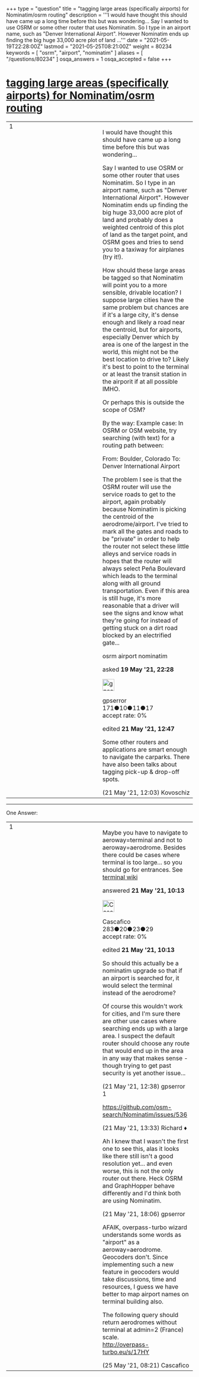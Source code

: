 +++
type = "question"
title = "tagging large areas (specifically airports) for Nominatim/osrm routing"
description = '''I would have thought this should have came up a long time before this but was wondering... Say I wanted to use OSRM or some other router that uses Nominatim. So I type in an airport name, such as &quot;Denver International Airport&quot;. However Nominatim ends up finding the big huge 33,000 acre plot of land ...'''
date = "2021-05-19T22:28:00Z"
lastmod = "2021-05-25T08:21:00Z"
weight = 80234
keywords = [ "osrm", "airport", "nominatim" ]
aliases = [ "/questions/80234" ]
osqa_answers = 1
osqa_accepted = false
+++

<div class="headNormal">

# [tagging large areas (specifically airports) for Nominatim/osrm routing](/questions/80234/tagging-large-areas-specifically-airports-for-nominatimosrm-routing)

</div>

<div id="main-body">

<div id="askform">

<table id="question-table" style="width:100%;">
<colgroup>
<col style="width: 50%" />
<col style="width: 50%" />
</colgroup>
<tbody>
<tr>
<td style="width: 30px; vertical-align: top"><div class="vote-buttons">
<span id="post-80234-upvote" class="ajax-command post-vote up" rel="nofollow" title="I like this post (click again to cancel)"> </span>
<div id="post-80234-score" class="post-score" title="current number of votes">
1
</div>
<span id="post-80234-downvote" class="ajax-command post-vote down" rel="nofollow" title="I dont like this post (click again to cancel)"> </span> <span id="favorite-mark" class="ajax-command favorite-mark" rel="nofollow" title="mark/unmark this question as favorite (click again to cancel)"> </span>
<div id="favorite-count" class="favorite-count">
&#10;</div>
</div></td>
<td><div id="item-right">
<div class="question-body">
<p>I would have thought this should have came up a long time before this but was wondering...</p>
<p>Say I wanted to use OSRM or some other router that uses Nominatim. So I type in an airport name, such as "Denver International Airport". However Nominatim ends up finding the big huge 33,000 acre plot of land and probably does a weighted centroid of this plot of land as the target point, and OSRM goes and tries to send you to a taxiway for airplanes (try it!).</p>
<p>How should these large areas be tagged so that Nominatim will point you to a more sensible, drivable location? I suppose large cities have the same problem but chances are if it's a large city, it's dense enough and likely a road near the centroid, but for airports, especially Denver which by area is one of the largest in the world, this might not be the best location to drive to? Likely it's best to point to the terminal or at least the transit station in the airporit if at all possible IMHO.</p>
<p>Or perhaps this is outside the scope of OSM?</p>
<p>By the way: Example case: In OSRM or OSM website, try searching (with text) for a routing path between:</p>
<p>From: Boulder, Colorado To: Denver International Airport</p>
<p>The problem I see is that the OSRM router will use the service roads to get to the airport, again probably because Nominatim is picking the centroid of the aerodrome/airport. I've tried to mark all the gates and roads to be "private" in order to help the router not select these little alleys and service roads in hopes that the router will always select Peña Boulevard which leads to the terminal along with all ground transportation. Even if this area is still huge, it's more reasonable that a driver will see the signs and know what they're going for instead of getting stuck on a dirt road blocked by an electrified gate...</p>
</div>
<div id="question-tags" class="tags-container tags">
<span class="post-tag tag-link-osrm" rel="tag" title="see questions tagged &#39;osrm&#39;">osrm</span> <span class="post-tag tag-link-airport" rel="tag" title="see questions tagged &#39;airport&#39;">airport</span> <span class="post-tag tag-link-nominatim" rel="tag" title="see questions tagged &#39;nominatim&#39;">nominatim</span>
</div>
<div id="question-controls" class="post-controls">
&#10;</div>
<div class="post-update-info-container">
<div class="post-update-info post-update-info-user">
<p>asked <strong>19 May '21, 22:28</strong></p>
<img src="https://secure.gravatar.com/avatar/c86f4c99960b2c3ffdeb1698ba833b52?s=32&amp;d=identicon&amp;r=g" class="gravatar" width="32" height="32" alt="gpserror&#39;s gravatar image" />
<p><span>gpserror</span><br />
<span class="score" title="171 reputation points">171</span><span title="10 badges"><span class="badge1">●</span><span class="badgecount">10</span></span><span title="11 badges"><span class="silver">●</span><span class="badgecount">11</span></span><span title="17 badges"><span class="bronze">●</span><span class="badgecount">17</span></span><br />
<span class="accept_rate" title="Rate of the user&#39;s accepted answers">accept rate:</span> <span title="gpserror has no accepted answers">0%</span></p>
</div>
<div class="post-update-info post-update-info-edited">
<p><span> edited <strong>21 May '21, 12:47</strong> </span></p>
</div>
</div>
<div id="comments-container-80234" class="comments-container">
<span id="80251"></span>
<div id="comment-80251" class="comment">
<div id="post-80251-score" class="comment-score">
&#10;</div>
<div class="comment-text">
<p>Some other routers and applications are smart enough to navigate the carparks. There have also been talks about tagging pick-up &amp; drop-off spots.</p>
</div>
<div id="comment-80251-info" class="comment-info">
<span class="comment-age">(21 May '21, 12:03)</span> <span class="comment-user userinfo">Kovoschiz</span>
</div>
</div>
</div>
<div id="comment-tools-80234" class="comment-tools">
&#10;</div>
<div class="clear">
&#10;</div>
<div id="comment-80234-form-container" class="comment-form-container">
&#10;</div>
<div class="clear">
&#10;</div>
</div></td>
</tr>
</tbody>
</table>

------------------------------------------------------------------------

<div class="tabBar">

<span id="sort-top"></span>

<div class="headQuestions">

One Answer:

</div>

</div>

<span id="80250"></span>

<div id="answer-container-80250" class="answer">

<table style="width:100%;">
<colgroup>
<col style="width: 50%" />
<col style="width: 50%" />
</colgroup>
<tbody>
<tr>
<td style="width: 30px; vertical-align: top"><div class="vote-buttons">
<span id="post-80250-upvote" class="ajax-command post-vote up" rel="nofollow" title="I like this post (click again to cancel)"> </span>
<div id="post-80250-score" class="post-score" title="current number of votes">
1
</div>
<span id="post-80250-downvote" class="ajax-command post-vote down" rel="nofollow" title="I dont like this post (click again to cancel)"> </span>
</div></td>
<td><div class="item-right">
<div class="answer-body">
<p>Maybe you have to navigate to aeroway=terminal and not to aeroway=aerodrome. Besides there could be cases where terminal is too large... so you should go for entrances. See <a href="https://wiki.openstreetmap.org/wiki/Tag:aeroway%3Dterminal">terminal wiki</a></p>
</div>
<div class="answer-controls post-controls">
&#10;</div>
<div class="post-update-info-container">
<div class="post-update-info post-update-info-user">
<p>answered <strong>21 May '21, 10:13</strong></p>
<img src="https://secure.gravatar.com/avatar/d33efa30f05d8f3604e7210c48b24a8b?s=32&amp;d=identicon&amp;r=g" class="gravatar" width="32" height="32" alt="Cascafico&#39;s gravatar image" />
<p><span>Cascafico</span><br />
<span class="score" title="283 reputation points">283</span><span title="20 badges"><span class="badge1">●</span><span class="badgecount">20</span></span><span title="23 badges"><span class="silver">●</span><span class="badgecount">23</span></span><span title="29 badges"><span class="bronze">●</span><span class="badgecount">29</span></span><br />
<span class="accept_rate" title="Rate of the user&#39;s accepted answers">accept rate:</span> <span title="Cascafico has no accepted answers">0%</span></p>
</div>
<div class="post-update-info post-update-info-edited">
<p><span> edited <strong>21 May '21, 10:13</strong> </span></p>
</div>
</div>
<div id="comments-container-80250" class="comments-container">
<span id="80252"></span>
<div id="comment-80252" class="comment">
<div id="post-80252-score" class="comment-score">
&#10;</div>
<div class="comment-text">
<p>So should this actually be a nominatim upgrade so that if an airport is searched for, it would select the terminal instead of the aerodrome?</p>
<p>Of course this wouldn't work for cities, and I'm sure there are other use cases where searching ends up with a large area. I suspect the default router should choose any route that would end up in the area in any way that makes sense - though trying to get past security is yet another issue...</p>
</div>
<div id="comment-80252-info" class="comment-info">
<span class="comment-age">(21 May '21, 12:38)</span> <span class="comment-user userinfo">gpserror</span>
</div>
</div>
<span id="80253"></span>
<div id="comment-80253" class="comment">
<div id="post-80253-score" class="comment-score">
1
</div>
<div class="comment-text">
<p><a href="https://github.com/osm-search/Nominatim/issues/536">https://github.com/osm-search/Nominatim/issues/536</a></p>
</div>
<div id="comment-80253-info" class="comment-info">
<span class="comment-age">(21 May '21, 13:33)</span> <span class="comment-user userinfo">Richard ♦</span>
</div>
</div>
<span id="80255"></span>
<div id="comment-80255" class="comment">
<div id="post-80255-score" class="comment-score">
&#10;</div>
<div class="comment-text">
<p>Ah I knew that I wasn't the first one to see this, alas it looks like there still isn't a good resolution yet... and even worse, this is not the only router out there. Heck OSRM and GraphHopper behave differently and I'd think both are using Nominatim.</p>
</div>
<div id="comment-80255-info" class="comment-info">
<span class="comment-age">(21 May '21, 18:06)</span> <span class="comment-user userinfo">gpserror</span>
</div>
</div>
<span id="80282"></span>
<div id="comment-80282" class="comment">
<div id="post-80282-score" class="comment-score">
&#10;</div>
<div class="comment-text">
<p>AFAIK, overpass-turbo wizard understands some words as "airport" as a aeroway=aerodrome. Geocoders don't. Since implementing such a new feature in geocoders would take discussions, time and resources, I guess we have better to map airport names on terminal building also.</p>
<p>The following query should return aerodromes without terminal at admin=2 (France) scale.<br />
<a href="http://overpass-turbo.eu/s/17HY">http://overpass-turbo.eu/s/17HY</a></p>
</div>
<div id="comment-80282-info" class="comment-info">
<span class="comment-age">(25 May '21, 08:21)</span> <span class="comment-user userinfo">Cascafico</span>
</div>
</div>
</div>
<div id="comment-tools-80250" class="comment-tools">
&#10;</div>
<div class="clear">
&#10;</div>
<div id="comment-80250-form-container" class="comment-form-container">
&#10;</div>
<div class="clear">
&#10;</div>
</div></td>
</tr>
</tbody>
</table>

</div>

<div class="paginator-container-left">

</div>

</div>

</div>

